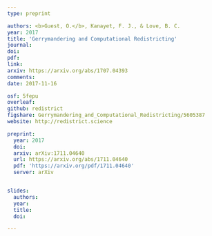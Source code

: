 ```yaml
---
type: preprint

authors: <b>Guest, O.</b>, Kanayet, F. J., & Love, B. C.
year: 2017
title: 'Gerrymandering and Computational Redistricting'
journal:
doi:
pdf:
link:
arxiv: https://arxiv.org/abs/1707.04393
comments:
date: 2017-11-16

osf: 5fepu
overleaf:
github: redistrict
figshare: Gerrymandering_and_Computational_Redistricting/5605387
website: http://redistrict.science

preprint:
  year: 2017
  doi:
  arxiv: arXiv:1711.04640
  url: https://arxiv.org/abs/1711.04640
  pdf: 'https://arxiv.org/pdf/1711.04640'
  server: arXiv


slides:
  authors:  
  year:
  title:
  doi:

---
```

